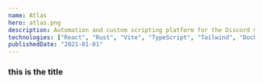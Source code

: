 ```yaml
---
name: Atlas
hero: atlas.png
description: Automation and custom scripting platform for the Discord messaging application.
technologies: ["React", "Rust", "Vite", "TypeScript", "Tailwind", "Docker"]
publishedDate: "2021-01-01"
---
```


### this is the title
